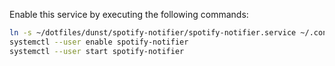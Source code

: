 Enable this service by executing the following commands:

```bash
ln -s ~/dotfiles/dunst/spotify-notifier/spotify-notifier.service ~/.config/systemd/user/spotify-notifier.service
systemctl --user enable spotify-notifier
systemctl --user start spotify-notifier
```

